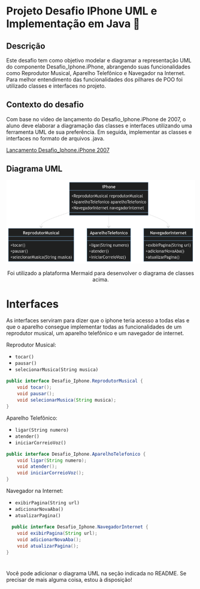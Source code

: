 # Projeto Desafio IPhone UML e Implementação em Java 📱

## Descrição

Este desafio tem como objetivo modelar e diagramar a representação UML do componente Desafio_Iphone.iPhone, abrangendo suas funcionalidades como Reprodutor Musical, Aparelho Telefônico e Navegador na Internet. 
Para melhor entendimento das funcionalidades dos pilhares de POO foi utilizado classes e interfaces no projeto.

## Contexto do desafio
Com base no vídeo de lançamento do Desafio_Iphone.iPhone de 2007, o aluno deve elaborar a diagramação das classes e interfaces utilizando uma ferramenta UML de sua preferência. Em seguida, implementar as classes e interfaces no formato de arquivos .java.

[Lançamento Desafio_Iphone.iPhone 2007](https://www.youtube.com/watch?v=9ou608QQRq8) 


## Diagrama UML


<img src="assets/UML-DiagramaDeClassesDoProjeto.png">
<p align= "center"> Foi utilizado a plataforma Mermaid para desenvolver o diagrama de classes acima.</p>


# Interfaces

As interfaces serviram para dizer que o iphone teria acesso a todas elas e que o aparelho consegue implementar todas as funcionalidades de um reprodutor musical, um aparelho telefônico e um navegador de internet.

 Reprodutor Musical:
- `tocar()`
- `pausar()`
- `selecionarMusica(String musica)`
  
```java
public interface Desafio_Iphone.ReprodutorMusical {
    void tocar();
    void pausar();
    void selecionarMusica(String musica);
}
```

Aparelho Telefônico:
- `ligar(String numero)`
- `atender()`
- `iniciarCorreioVoz()`
  
```java
public interface Desafio_Iphone.AparelhoTelefonico {
    void ligar(String numero);
    void atender();
    void iniciarCorreioVoz();
}
```

Navegador na Internet:
- `exibirPagina(String url)`
- `adicionarNovaAba()`
- `atualizarPagina()`

```java
  public interface Desafio_Iphone.NavegadorInternet {
    void exibirPagina(String url);
    void adicionarNovaAba();
    void atualizarPagina();
}
```
#

Você pode adicionar o diagrama UML na seção indicada no README. Se precisar de mais alguma coisa, estou à disposição!
